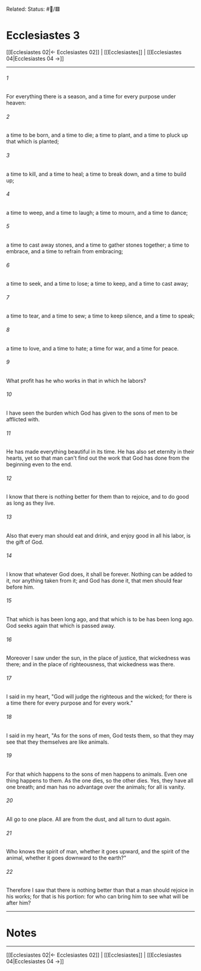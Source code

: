 Related:
Status: #📖/🟥
# Ecclesiastes 3

[[Ecclesiastes 02|← Ecclesiastes 02]] | [[Ecclesiastes]] | [[Ecclesiastes 04|Ecclesiastes 04 →]]
***



###### 1 
For everything there is a season, and a time for every purpose under heaven: 

###### 2 
a time to be born, and a time to die; a time to plant, and a time to pluck up that which is planted; 

###### 3 
a time to kill, and a time to heal; a time to break down, and a time to build up; 

###### 4 
a time to weep, and a time to laugh; a time to mourn, and a time to dance; 

###### 5 
a time to cast away stones, and a time to gather stones together; a time to embrace, and a time to refrain from embracing; 

###### 6 
a time to seek, and a time to lose; a time to keep, and a time to cast away; 

###### 7 
a time to tear, and a time to sew; a time to keep silence, and a time to speak; 

###### 8 
a time to love, and a time to hate; a time for war, and a time for peace. 

###### 9 
What profit has he who works in that in which he labors? 

###### 10 
I have seen the burden which God has given to the sons of men to be afflicted with. 

###### 11 
He has made everything beautiful in its time. He has also set eternity in their hearts, yet so that man can't find out the work that God has done from the beginning even to the end. 

###### 12 
I know that there is nothing better for them than to rejoice, and to do good as long as they live. 

###### 13 
Also that every man should eat and drink, and enjoy good in all his labor, is the gift of God. 

###### 14 
I know that whatever God does, it shall be forever. Nothing can be added to it, nor anything taken from it; and God has done it, that men should fear before him. 

###### 15 
That which is has been long ago, and that which is to be has been long ago. God seeks again that which is passed away. 

###### 16 
Moreover I saw under the sun, in the place of justice, that wickedness was there; and in the place of righteousness, that wickedness was there. 

###### 17 
I said in my heart, "God will judge the righteous and the wicked; for there is a time there for every purpose and for every work." 

###### 18 
I said in my heart, "As for the sons of men, God tests them, so that they may see that they themselves are like animals. 

###### 19 
For that which happens to the sons of men happens to animals. Even one thing happens to them. As the one dies, so the other dies. Yes, they have all one breath; and man has no advantage over the animals; for all is vanity. 

###### 20 
All go to one place. All are from the dust, and all turn to dust again. 

###### 21 
Who knows the spirit of man, whether it goes upward, and the spirit of the animal, whether it goes downward to the earth?" 

###### 22 
Therefore I saw that there is nothing better than that a man should rejoice in his works; for that is his portion: for who can bring him to see what will be after him?

---
# Notes


***
[[Ecclesiastes 02|← Ecclesiastes 02]] | [[Ecclesiastes]] | [[Ecclesiastes 04|Ecclesiastes 04 →]]
